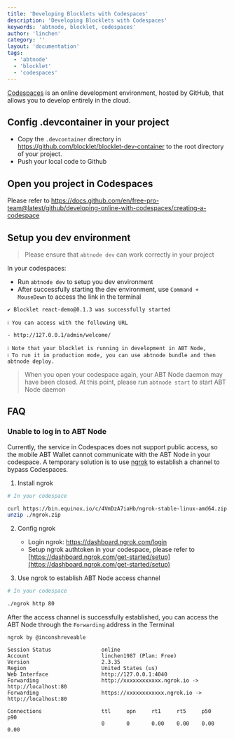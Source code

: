 ```yaml
---
title: 'Developing Blocklets with Codespaces'
description: 'Developing Blocklets with Codespaces'
keywords: 'abtnode, blocklet, codespaces'
author: 'linchen'
category: ''
layout: 'documentation'
tags:
  - 'abtnode'
  - 'blocklet'
  - 'codespaces'
---
```


[Codespaces](https://docs.github.com/en/free-pro-team@latest/github/developing-online-with-codespaces/about-codespaces) is an online development environment, hosted by GitHub, that allows you to develop entirely in the cloud.

## Config .devcontainer in your project
- Copy the `.devcontainer` directory in https://github.com/blocklet/blocklet-dev-container to the root directory of your project.
- Push your local code to Github

## Open you project in Codespaces
Please refer to https://docs.github.com/en/free-pro-team@latest/github/developing-online-with-codespaces/creating-a-codespace

## Setup you dev environment

> Please ensure that `abtnode dev` can work correctly in your project

In your codespaces:

- Run `abtnode dev` to setup you dev environment
- After successfully starting the dev environment, use `Command + MouseDown` to access the link in the terminal

```
✔ Blocklet react-demo@0.1.3 was successfully started

ℹ You can access with the following URL

- http://127.0.0.1/admin/welcome/

ℹ Note that your blocklet is running in development in ABT Node,
ℹ To run it in production mode, you can use abtnode bundle and then abtnode deploy.
```

> When you open your codespace again, your ABT Node daemon may have been closed. At this point, please run `abtnode start` to start ABT Node daemon

## FAQ

### Unable to log in to ABT Node

Currently, the service in Codespaces does not support public access, so the mobile ABT Wallet cannot communicate with the ABT Node in your codespace. A temporary solution is to use [ngrok](https://ngrok.com/) to establish a channel to bypass Codespaces.

1. Install ngrok

```bash
# In your codespace

curl https://bin.equinox.io/c/4VmDzA7iaHb/ngrok-stable-linux-amd64.zip -o ngrok.zip
unzip ./ngrok.zip
```

2. Config ngrok
    - Login ngrok: https://dashboard.ngrok.com/login
    - Setup ngrok authtoken in your codespace, please refer to [https://dashboard.ngrok.com/get-started/setup](https://dashboard.ngrok.com/get-started/setup)

3. Use ngrok to establish ABT Node access channel

```bash
# In your codespace

./ngrok http 80
```

After the access channel is successfully established, you can access the ABT Node through the `Forwarding` address in the Terminal

```
ngrok by @inconshreveable

Session Status                online
Account                       linchen1987 (Plan: Free)                                                                                                                        
Version                       2.3.35
Region                        United States (us)
Web Interface                 http://127.0.0.1:4040
Forwarding                    http://xxxxxxxxxxxx.ngrok.io -> http://localhost:80
Forwarding                    https://xxxxxxxxxxxx.ngrok.io -> http://localhost:80

Connections                   ttl     opn     rt1     rt5     p50     p90
                              0       0       0.00    0.00    0.00    0.00 
```